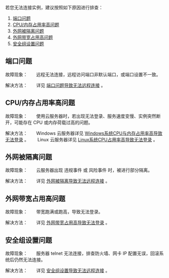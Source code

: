 
若您无法连接实例，建议按照如下原因进行排查：
 1. [端口问题](#jump1)
 2. [CPU/内存占用率高问题](#jump2)
 3. [外网被隔离问题](#jump3)
 4. [外网带宽占用高问题](#jump4)
 5. [安全组设置问题](#jump5)

<span id = "jump1"></span>
## 端口问题
故障现象：
&nbsp;&nbsp;&nbsp;&nbsp;&nbsp;&nbsp;远程无法连接，远程访问端口非默认端口，或端口设置不一致。

解决方法：
&nbsp;&nbsp;&nbsp;&nbsp;&nbsp;&nbsp;详见 [端口问题导致无法远程连接](www.qcloud.com/document/product/213/10232) 。

<span id = "jump2"></span>
## CPU/内存占用率高问题
故障现象：
&nbsp;&nbsp;&nbsp;&nbsp;&nbsp;&nbsp;使用云服务器时，若出现无法登录、服务速度变慢、实例突然断开，可能存在 CPU 或内存荷载过高的问题。

解决方法：
&nbsp;&nbsp;&nbsp;&nbsp;&nbsp;&nbsp;Windows 云服务器详见 [Windows系统CPU与内存占用率高导致无法登录](www.qcloud.com/document/product/213/10233) 。
&nbsp;&nbsp;&nbsp;&nbsp;&nbsp;&nbsp;Linux 云服务器详见 [Linux系统CPU占用率高导致无法登录](www.qcloud.com/document/product/213/10310) 。

<span id = "jump3"></span>
## 外网被隔离问题
故障现象：
&nbsp;&nbsp;&nbsp;&nbsp;&nbsp;&nbsp;云服务器出现 违规事件 或 风险事件 时，被进行部分隔离。

解决方法：
&nbsp;&nbsp;&nbsp;&nbsp;&nbsp;&nbsp;详见 [外网被隔离导致无法远程连接](www.qcloud.com/document/product/213/10318) 。

<span id = "jump4"></span>
## 外网带宽占用高问题
故障现象：
&nbsp;&nbsp;&nbsp;&nbsp;&nbsp;&nbsp;带宽跑满或跑高，导致无法登录。

解决方法：
&nbsp;&nbsp;&nbsp;&nbsp;&nbsp;&nbsp;详见 [外网带宽占用高导致无法登录](www.qcloud.com/document/product/213/10334) 。

<span id = "jump5"></span>
## 安全组设置问题
故障现象：
&nbsp;&nbsp;&nbsp;&nbsp;&nbsp;&nbsp;服务器 telnet 无法连接，排查防火墙、网卡 IP 配置无误，回滚系统后仍然无法连接。

解决方法：
&nbsp;&nbsp;&nbsp;&nbsp;&nbsp;&nbsp;详见 [安全组设置导致无法远程连接](www.qcloud.com/document/product/213/10337) 。
